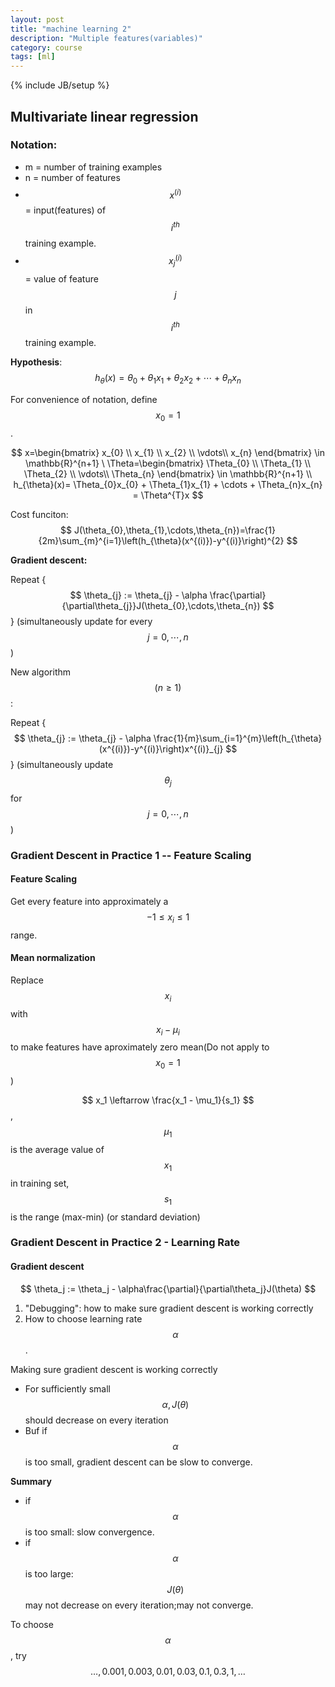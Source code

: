 ```yaml
---
layout: post
title: "machine learning 2"
description: "Multiple features(variables)"
category: course 
tags: [ml]
---
```

{% include JB/setup %}
## Multivariate linear regression

### Notation:

* m = number of training examples
* n = number of features
* $$ x^{(i)} $$ = input(features) of $$ i^{th} $$ training example.
* $$ x_{j}^{(i)} $$ = value of feature $$ j $$ in $$ i^{th} $$ training example.

**Hypothesis**: $$ h_{\theta}(x)=\theta_{0} + \theta_{1}x_{1} + \theta_{2}x_{2} + \cdots  + \theta_{n}x_{n} $$

For convenience of notation, define $$ x_{0}=1 $$.

$$ x=\begin{bmatrix}
x_{0} \\ 
x_{1} \\ 
x_{2} \\ 
\vdots\\ 
x_{n}
\end{bmatrix} \in \mathbb{R}^{n+1}
\ 
\Theta=\begin{bmatrix}
\Theta_{0} \\ 
\Theta_{1} \\ 
\Theta_{2} \\ 
\vdots\\ 
\Theta_{n}
\end{bmatrix} \in \mathbb{R}^{n+1} 
\\
h_{\theta}(x)= \Theta_{0}x_{0} + \Theta_{1}x_{1} + \cdots + \Theta_{n}x_{n}
             = \Theta^{T}x
$$ 

Cost funciton: $$ J(\theta_{0},\theta_{1},\cdots,\theta_{n})=\frac{1}{2m}\sum_{m}^{i=1}\left(h_{\theta}(x^{(i)})-y^{(i)}\right)^{2} $$

**Gradient descent:**

Repeat {
$$ \theta_{j} := \theta_{j} - \alpha \frac{\partial}{\partial\theta_{j}}J(\theta_{0},\cdots,\theta_{n}) $$
} (simultaneously update for every $$ j=0, \cdots, n $$)

New algorithm $$ (n \geq 1) $$ :

Repeat {
$$ \theta_{j} := \theta_{j} - \alpha \frac{1}{m}\sum_{i=1}^{m}\left(h_{\theta}(x^{(i)})-y^{(i)}\right)x^{(i)}_{j} $$
} (simultaneously update $$ \theta_{j} $$ for $$ j=0, \cdots, n $$)

### Gradient Descent in Practice 1 -- Feature Scaling 

#### Feature Scaling
Get every feature into approximately a $$ -1 \le x_i \le 1 $$ range.

#### Mean normalization
Replace $$ x_i $$ with $$ x_i - \mu_i $$ to make features have aproximately zero mean(Do not apply to  $$ x_0 = 1 $$)

$$ x_1 \leftarrow \frac{x_1 - \mu_1}{s_1} $$, $$ \mu_1 $$ is the average value of $$ x_1 $$ in training set, $$ s_1 $$ is the range (max-min) (or standard deviation)

### Gradient Descent in Practice 2 - Learning Rate

#### Gradient descent
$$ \theta_j := \theta_j - \alpha\frac{\partial}{\partial\theta_j}J(\theta) $$

1. "Debugging": how to make sure gradient descent is working correctly
2. How to choose learning rate $$ \alpha $$.

Making sure gradient descent is working correctly

* For sufficiently small $$ \alpha, J(\theta) $$ should decrease on every iteration
* Buf if $$ \alpha $$ is too small, gradient descent can be slow to converge.

**Summary**

* if $$ \alpha $$ is too small: slow convergence.
* if $$ \alpha $$ is too large: $$ J(\theta) $$ may not decrease on every iteration;may not converge.

To choose $$ \alpha $$, try $$ \ldots, 0.001, 0.003, 0.01, 0.03, 0.1, 0.3, 1, \ldots $$ 

